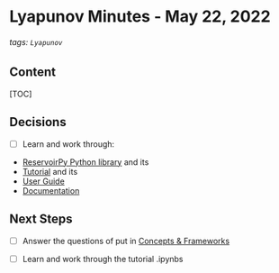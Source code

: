 # Lyapunov Minutes - May 22, 2022

###### tags: `Lyapunov`

## Content
[TOC]

## Decisions
- [ ] Learn and work through:
* [ReservoirPy Python library](https://github.com/reservoirpy/reservoirpy) and its 
* [Tutorial](https://github.com/reservoirpy/reservoirpy/tree/master/tutorials) and its
* [User Guide](https://reservoirpy.readthedocs.io/en/latest/user_guide/index.html#user-guide)
* [Documentation](https://reservoirpy.readthedocs.io/en/latest/api/generated/reservoirpy.nodes.Reservoir.html)

## Next Steps
- [ ] Answer the questions of put in [Concepts & Frameworks](https://github.com/Non-Linear-Dynamics-Research-Group/Research_Lyapunov-Times-and-Lorenz-Limit/blob/main/Deconstructions/Concepts-and-Frameworks.md)
- [ ] Learn and work through the tutorial .ipynbs



